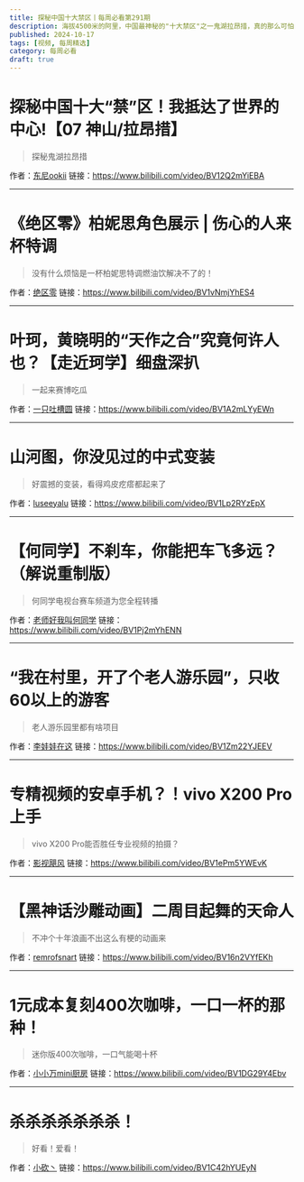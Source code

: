 ```yaml
---
title: 探秘中国十大禁区丨每周必看第291期
description: 海拔4500米的阿里，中国最神秘的"十大禁区"之一鬼湖拉昂措，真的那么可怕吗？
published: 2024-10-17
tags: [视频, 每周精选]
category: 每周必看
draft: true
---
```


# 探秘中国十大“禁”区！我抵达了世界的中心!【07 神山/拉昂措】
> 探秘鬼湖拉昂措

作者：[东尼ookii](https://space.bilibili.com/285499073)
链接：https://www.bilibili.com/video/BV12Q2mYiEBA

---

# 《绝区零》柏妮思角色展示 | 伤心的人来杯特调
> 没有什么烦恼是一杯柏妮思特调燃油饮解决不了的！

作者：[绝区零](https://space.bilibili.com/1636034895)
链接：https://www.bilibili.com/video/BV1vNmjYhES4

---

# 叶珂，黄晓明的“天作之合”究竟何许人也？【走近珂学】细盘深扒
> 一起来赛博吃瓜

作者：[一只吐槽圆](https://space.bilibili.com/20457232)
链接：https://www.bilibili.com/video/BV1A2mLYyEWn

---

# 山河图，你没见过的中式变装
> 好震撼的变装，看得鸡皮疙瘩都起来了

作者：[luseeyalu](https://space.bilibili.com/619731611)
链接：https://www.bilibili.com/video/BV1Lp2RYzEpX

---

# 【何同学】不刹车，你能把车飞多远？（解说重制版）
> 何同学电视台赛车频道为您全程转播

作者：[老师好我叫何同学](https://space.bilibili.com/163637592)
链接：https://www.bilibili.com/video/BV1Pj2mYhENN

---

# “我在村里，开了个老人游乐园”，只收60以上的游客
> 老人游乐园里都有啥项目

作者：[李娃娃在这](https://space.bilibili.com/1829968288)
链接：https://www.bilibili.com/video/BV1Zm22YJEEV

---

# 专精视频的安卓手机？！vivo X200 Pro上手
> vivo X200 Pro能否胜任专业视频的拍摄？

作者：[影视飓风](https://space.bilibili.com/946974)
链接：https://www.bilibili.com/video/BV1ePm5YWEvK

---

# 【黑神话沙雕动画】二周目起舞的天命人
> 不冲个十年浪画不出这么有梗的动画来

作者：[remrofsnart](https://space.bilibili.com/26426047)
链接：https://www.bilibili.com/video/BV16n2VYfEKh

---

# 1元成本复刻400次咖啡，一口一杯的那种！
> 迷你版400次咖啡，一口气能喝十杯

作者：[小小万mini厨房](https://space.bilibili.com/319020821)
链接：https://www.bilibili.com/video/BV1DG29Y4Ebv

---

# 杀杀杀杀杀杀杀！
> 好看！爱看！

作者：[小砍丶](https://space.bilibili.com/3946987)
链接：https://www.bilibili.com/video/BV1C42hYUEyN

